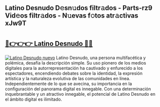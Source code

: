 ## Latino Desnudo D𝚎sn𝚞dos filtr𝚊dos - Parts-rz9 Vid𝚎os filtr𝚊dos - N𝚞evas f𝚘tos atr𝚊ctivas xJw9T

# <h2><a href="http://mb4m8y8.tromn.icu/?c=Latino+Desnudo">🔗👉👉👉 Latino Desnudo 🔗🔗</a></h2>

[![Latino Desnudo nuevo](https://i.imgur.com/pEAQMta.gif)](http://mb4m8y8.tromn.icu/?c=Latino+Desnudo)
Latino Desnudo, una persona multifacética y polémica, desafía la descripción simple. Su uso pionero de los medios digitales para la autorrepresentación ha cautivado y enfurecido a los espectadores, encendiendo debates sobre la identidad, la expresión artística y la naturaleza evolutiva de las comunidades en línea. Independientemente de lo que se avecina, su importancia en la configuración del panorama digital es innegable. Con una determinación inquebrantable y un atractivo innegable, el potencial de Latino Desnudo en el ámbito digital es ilimitado.
